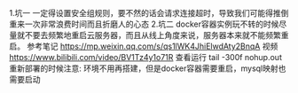 1.坑一
一定得设置安全组规则，要不然的话会请求连接超时，导致我们可能得推倒重来一次非常浪费时间而且折磨人的心态
2.坑二
docker容器实例玩不转的时候尽量就不要去频繁地重启云服务器，而且从线上角度来说，服务器本来就不能频繁重启。
参考笔记
https://mp.weixin.qq.com/s/qs1lWK4JhiElwdAty2BnqA
视频
https://www.bilibili.com/video/BV1Tz4y1o71R
查看运行
tail -300f  nohup.out
重新部署的时候注意:
环境不用再搭建，但是docker容器需要重启，mysql映射也需要启动

